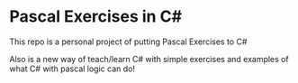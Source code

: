 # Pascal Exercises in C#
This repo is a personal project of putting Pascal Exercises to C#

Also is a new way of teach/learn C# with simple exercises and examples of what C# with pascal logic can do!
